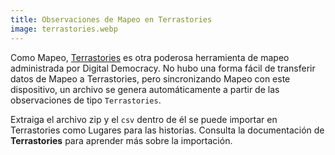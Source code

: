 ```yaml
---
title: Observaciones de Mapeo en Terrastories
image: terrastories.webp
---
```


Como Mapeo, [Terrastories](/geo-storytelling) es otra poderosa herramienta de mapeo administrada por Digital Democracy. No hubo una forma fácil de transferir datos de Mapeo a Terrastories, pero sincronizando Mapeo con este dispositivo, un archivo se genera automáticamente a partir de las observaciones de tipo `Terrastories`.

<app-button :color="true" localurl=":8083/home" text="Use Terrastories"></app-button>

<app-button :nomargin="true" localurl=":8086/all/https://docs.earthdefenderstoolkit.com/device-usage/bundled-applications/mapeo-data-hub/mapeo-observations-as-terrastories-places" text="Documentación Toolkit"></app-button>

Extraiga el archivo zip y el `csv` dentro de él se puede importar en Terrastories como Lugares para las historias. Consulta la documentación de **Terrastories** para aprender más sobre la importación.

<app-button :color="true" localurl=":8081/files/terrastories/import/" text="Descargar Places"></app-button>

<app-button localurl=":8086/all/https://docs.terrastories.app/using-terrastories/using-the-terrastories-member-dashboard/importing-data" text="Documentación Terrastories"></app-button>
